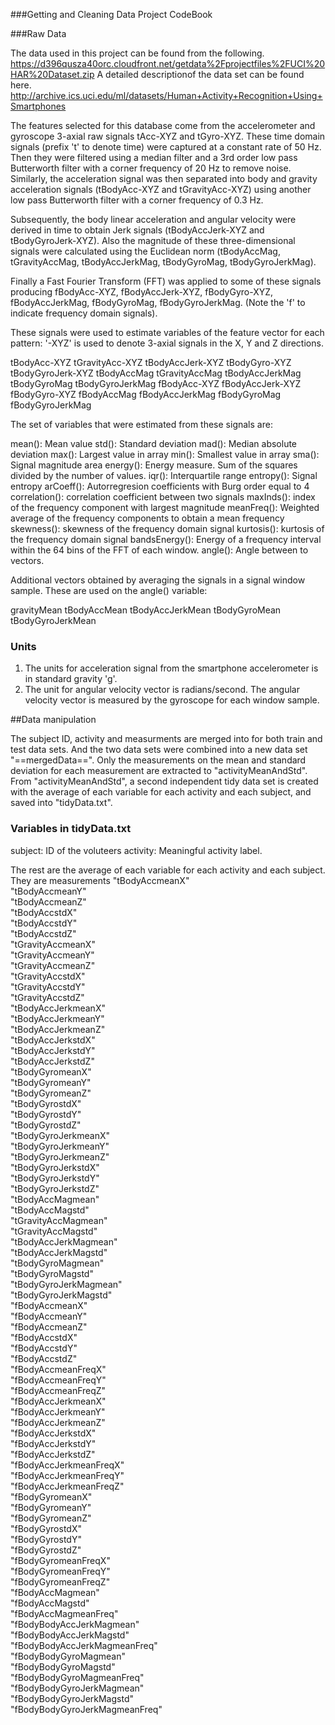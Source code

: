 ###Getting and Cleaning Data Project CodeBook

###Raw Data


The data used in this project can be found from the following.
https://d396qusza40orc.cloudfront.net/getdata%2Fprojectfiles%2FUCI%20HAR%20Dataset.zip
A detailed descriptionof the data set can be found here.
http://archive.ics.uci.edu/ml/datasets/Human+Activity+Recognition+Using+Smartphones

The features selected for this database come from the accelerometer and gyroscope 3-axial raw signals tAcc-XYZ and tGyro-XYZ. These time domain signals (prefix 't' to denote time) were captured at a constant rate of 50 Hz. Then they were filtered using a median filter and a 3rd order low pass Butterworth filter with a corner frequency of 20 Hz to remove noise. Similarly, the acceleration signal was then separated into body and gravity acceleration signals (tBodyAcc-XYZ and tGravityAcc-XYZ) using another low pass Butterworth filter with a corner frequency of 0.3 Hz. 

Subsequently, the body linear acceleration and angular velocity were derived in time to obtain Jerk signals (tBodyAccJerk-XYZ and tBodyGyroJerk-XYZ). Also the magnitude of these three-dimensional signals were calculated using the Euclidean norm (tBodyAccMag, tGravityAccMag, tBodyAccJerkMag, tBodyGyroMag, tBodyGyroJerkMag). 

Finally a Fast Fourier Transform (FFT) was applied to some of these signals producing fBodyAcc-XYZ, fBodyAccJerk-XYZ, fBodyGyro-XYZ, fBodyAccJerkMag, fBodyGyroMag, fBodyGyroJerkMag. (Note the 'f' to indicate frequency domain signals). 

These signals were used to estimate variables of the feature vector for each pattern: 
'-XYZ' is used to denote 3-axial signals in the X, Y and Z directions.

tBodyAcc-XYZ
tGravityAcc-XYZ
tBodyAccJerk-XYZ
tBodyGyro-XYZ
tBodyGyroJerk-XYZ
tBodyAccMag
tGravityAccMag
tBodyAccJerkMag
tBodyGyroMag
tBodyGyroJerkMag
fBodyAcc-XYZ
fBodyAccJerk-XYZ
fBodyGyro-XYZ
fBodyAccMag
fBodyAccJerkMag
fBodyGyroMag
fBodyGyroJerkMag

The set of variables that were estimated from these signals are: 

mean(): Mean value
std(): Standard deviation
mad(): Median absolute deviation 
max(): Largest value in array
min(): Smallest value in array
sma(): Signal magnitude area
energy(): Energy measure. Sum of the squares divided by the number of values. 
iqr(): Interquartile range 
entropy(): Signal entropy
arCoeff(): Autorregresion coefficients with Burg order equal to 4
correlation(): correlation coefficient between two signals
maxInds(): index of the frequency component with largest magnitude
meanFreq(): Weighted average of the frequency components to obtain a mean frequency
skewness(): skewness of the frequency domain signal 
kurtosis(): kurtosis of the frequency domain signal 
bandsEnergy(): Energy of a frequency interval within the 64 bins of the FFT of each window.
angle(): Angle between to vectors.

Additional vectors obtained by averaging the signals in a signal window sample. These are used on the angle() variable:

gravityMean
tBodyAccMean
tBodyAccJerkMean
tBodyGyroMean
tBodyGyroJerkMean

### Units

 1. The units for acceleration signal from the smartphone accelerometer is in standard gravity 'g'.
 2. The unit for angular velocity vector is radians/second. The angular velocity vector is measured by the gyroscope for each window sample.

##Data manipulation

The subject ID, activity and measurments are merged into for both train and test data sets. And the two data sets were combined into a new data set "==mergedData==".
Only the measurements on the mean and standard deviation for each measurement are extracted to "activityMeanAndStd".
From "activityMeanAndStd", a second independent tidy data set is created with the average of each variable for each activity and each subject, and saved into "tidyData.txt". 

### Variables in tidyData.txt

subject: ID of the voluteers
activity: Meaningful activity label.

The rest are the average of each variable for each activity and each subject. They are measurements
"tBodyAccmeanX"   
"tBodyAccmeanY"   
"tBodyAccmeanZ"   
"tBodyAccstdX"   
"tBodyAccstdY"   
"tBodyAccstdZ"   
"tGravityAccmeanX"   
"tGravityAccmeanY"   
"tGravityAccmeanZ"   
"tGravityAccstdX"   
"tGravityAccstdY"  
 "tGravityAccstdZ"   
 "tBodyAccJerkmeanX"   
 "tBodyAccJerkmeanY"   
 "tBodyAccJerkmeanZ"   
 "tBodyAccJerkstdX"   
 "tBodyAccJerkstdY"   
 "tBodyAccJerkstdZ"   
 "tBodyGyromeanX"   
 "tBodyGyromeanY"   
 "tBodyGyromeanZ"   
 "tBodyGyrostdX"   
 "tBodyGyrostdY"   
 "tBodyGyrostdZ"   
 "tBodyGyroJerkmeanX"   
 "tBodyGyroJerkmeanY"   
 "tBodyGyroJerkmeanZ"   
 "tBodyGyroJerkstdX"   
 "tBodyGyroJerkstdY"   
 "tBodyGyroJerkstdZ"   
 "tBodyAccMagmean"   
 "tBodyAccMagstd"   
 "tGravityAccMagmean"   
 "tGravityAccMagstd"   
 "tBodyAccJerkMagmean"   
 "tBodyAccJerkMagstd"   
 "tBodyGyroMagmean"   
 "tBodyGyroMagstd"   
 "tBodyGyroJerkMagmean"   
 "tBodyGyroJerkMagstd"   
 "fBodyAccmeanX"   
 "fBodyAccmeanY"   
 "fBodyAccmeanZ"   
 "fBodyAccstdX"   
 "fBodyAccstdY"   
 "fBodyAccstdZ"   
 "fBodyAccmeanFreqX"   
 "fBodyAccmeanFreqY"   
 "fBodyAccmeanFreqZ"   
 "fBodyAccJerkmeanX"   
 "fBodyAccJerkmeanY"   
 "fBodyAccJerkmeanZ"   
 "fBodyAccJerkstdX"   
 "fBodyAccJerkstdY"   
 "fBodyAccJerkstdZ"   
 "fBodyAccJerkmeanFreqX"   
 "fBodyAccJerkmeanFreqY"   
 "fBodyAccJerkmeanFreqZ"   
 "fBodyGyromeanX"   
 "fBodyGyromeanY"   
 "fBodyGyromeanZ"   
 "fBodyGyrostdX"   
 "fBodyGyrostdY"   
 "fBodyGyrostdZ"   
 "fBodyGyromeanFreqX"   
 "fBodyGyromeanFreqY"   
 "fBodyGyromeanFreqZ"   
 "fBodyAccMagmean"   
 "fBodyAccMagstd"   
 "fBodyAccMagmeanFreq"   
 "fBodyBodyAccJerkMagmean"   
 "fBodyBodyAccJerkMagstd"   
 "fBodyBodyAccJerkMagmeanFreq"   
 "fBodyBodyGyroMagmean"   
 "fBodyBodyGyroMagstd"   
 "fBodyBodyGyroMagmeanFreq"   
 "fBodyBodyGyroJerkMagmean"   
 "fBodyBodyGyroJerkMagstd"   
 "fBodyBodyGyroJerkMagmeanFreq"
 
 